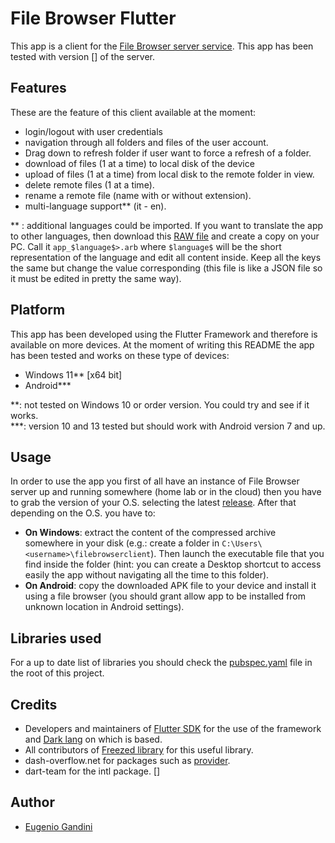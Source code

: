 # File Browser Flutter

This app is a client for the [File Browser server service](https://github.com/filebrowser/filebrowser/). This app has been tested with version [] of the server.

## Features

These are the feature of this client available at the moment:
* login/logout with user credentials
* navigation through all folders and files of the user account.
* Drag down to refresh folder if user want to force a refresh of a folder.
* download of files (1 at a time) to local disk of the device
* upload of files (1 at a time) from local disk to the remote folder in view.
* delete remote files (1 at a time).
* rename a remote file (name with or without extension).
* multi-language support** (it - en).

** : additional languages could be imported. If you want to translate the app to other languages, then download this [RAW file](./lib/I18n/app_en.arb) and create a copy on your PC. Call it ```app_$language$>.arb``` where ```$language$``` will be the short representation of the language and edit all content inside. Keep all the keys the same but change the value corresponding (this file is like a JSON file so it must be edited in pretty the same way).

## Platform

This app has been developed using the Flutter Framework and therefore is available on more devices. At the moment of writing this README the app has been tested and works on these type of devices:
* Windows 11** [x64 bit]
* Android***

**: not tested on Windows 10 or order version. You could try and see if it works.<br>
***: version 10 and 13 tested but should work with Android version 7 and up.

## Usage

In order to use the app you first of all have an instance of File Browser server up and running somewhere (home lab or in the cloud) then you have to grab the version of your O.S. selecting the latest [release](https://github.com/EugenioGandini/FileBrowserFlutter/releases).
After that depending on the O.S. you have to:
* <strong>On Windows</strong>: extract the content of the compressed archive somewhere in your disk (e.g.: create a folder in ```C:\Users\<username>\filebrowserclient```). Then launch the executable file that you find inside the folder (hint: you can create a Desktop shortcut to access easily the app without navigating all the time to this folder).
* <strong>On Android</strong>: copy the downloaded APK file to your device and install it using a file browser (you should grant allow app to be installed from unknown location in Android settings).

## Libraries used

For a up to date list of libraries you should check the [pubspec.yaml](./pubspec.yaml) file in the root of this project.

## Credits

* Developers and maintainers of [Flutter SDK](https://flutter.dev/) for the use of the framework and [Dark lang](https://dart.dev/) on which is based.
* All contributors of [Freezed library](https://github.com/rrousselGit/freezed) for this useful library.
* dash-overflow.net for packages such as [provider](https://pub.dev/packages/provider).
* dart-team for the intl package.
[]

## Author

* [Eugenio Gandini](https://github.com/EugenioGandini)